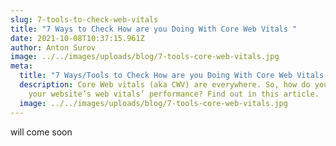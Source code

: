 ```yaml
---
slug: 7-tools-to-check-web-vitals
title: "7 Ways to Check How are you Doing With Core Web Vitals "
date: 2021-10-08T10:37:15.961Z
author: Anton Surov
image: ../../images/uploads/blog/7-tools-core-web-vitals.jpg
meta:
  title: "7 Ways/Tools to Check How are you Doing With Core Web Vitals "
  description: Core Web vitals (aka CWV) are everywhere. So, how do you check for
    your website’s web vitals’ performance? Find out in this article.
  image: ../../images/uploads/blog/7-tools-core-web-vitals.jpg
---
```

will come soon